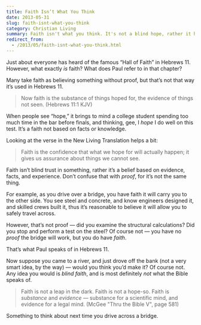 ```yaml
---
title: Faith Isn’t What You Think
date: 2013-05-31
slug: faith-isnt-what-you-think
category: Christian Living
summary: Faith isn't what you think. It's not a blind hope, rather it has more in common with a bridge.
redirect_from:
  - /2013/05/faith-isnt-what-you-think.html
---
```



Just about everyone has heard of the famous “Hall of Faith” in Hebrews
11. However, what exactly *is* faith? What does Paul refer to in that chapter?

Many take faith as believing something without proof, but that’s not
that way it’s used in Hebrews 11.

> Now faith is the substance of things hoped for, the evidence of things
> not seen. (Hebrews 11:1 KJV)

When people see “hope,” it brings to mind a college student spending too
much time in the bar before finals, and thinking, gee, I *hope* I do
well on this test. It’s a faith not based on facts or knowledge.

Looking at the verse in the New Living Translation helps a bit:

> Faith is the confidence that what we hope for will actually happen; it
> gives us assurance about things we cannot see.

Faith isn’t blind trust in something, rather it’s a belief based on
evidence, facts, and experience. Don’t confuse that with *proof*, for
it’s not the same thing.

For example, as you drive over a bridge, you have faith it will carry
you to the other side. You see steel and concrete, and know engineers
designed it, and skilled crews built it, thus it’s reasonable to believe
it will allow you to safely travel across.

However, that’s not proof — did you examine the structural calculations?
Did you stop and perform a test on the steel? Of course not — you have
no *proof* the bridge will work, but you do have *faith*.

That’s what Paul speaks of in Hebrews 11.

Now suppose you came to a river, and just drove off the bank (not a very
smart idea, by the way) — would you think you’d make it? Of course not.
Any idea you would is *blind faith*, and is most definitely *not* what
the Bible speaks of.

> Faith is not a leap in the dark. Faith is not a hope-so. Faith is
> *substance* and *evidence* — substance for a scientific mind, and
> evidence for a legal mind. (McGee "Thru the Bible V", page 581)

Something to think about next time you drive across a bridge.
